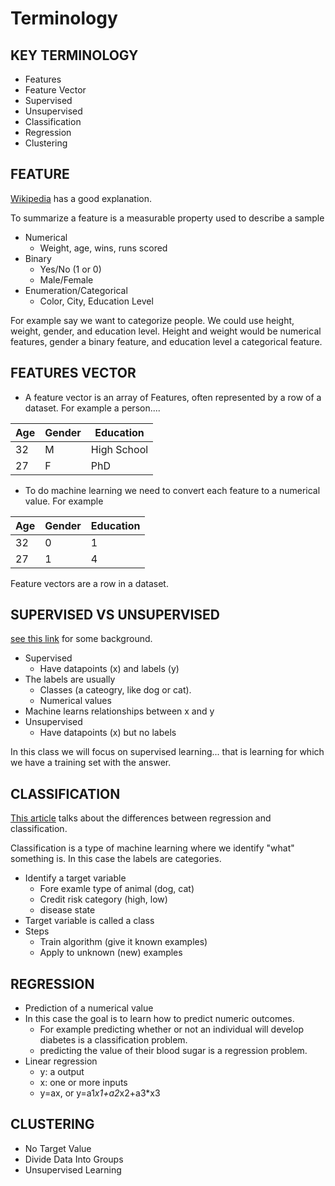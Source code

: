# Terminology 

## KEY TERMINOLOGY  

* Features  
* Feature Vector  
* Supervised  
* Unsupervised  
* Classification  
* Regression  
* Clustering  

## FEATURE

[Wikipedia](https://en.wikipedia.org/wiki/Feature_(machine_learning)) has a good explanation.  

To summarize a feature is a measurable property used to describe a sample  
* Numerical
  * Weight, age, wins, runs scored
* Binary  
  * Yes/No (1 or 0)
  * Male/Female  
* Enumeration/Categorical  
  * Color, City, Education Level  

For example say we want to categorize people.  We could use height, weight, gender, and education level.  Height and weight would be numerical features, gender a binary feature, and education level a categorical feature.  

## FEATURES VECTOR

* A feature vector is an array of Features, often represented by a row of a dataset.  For example a person.... 

|Age|Gender|Education|  
|---|----|----|
|32	|M	|High School
|27	|F	|PhD  

* To do machine learning we need to convert each feature to a numerical value.  For example     

|Age|Gender|Education|    
|---|----|----|  
|32	|0	|1  
|27	|1	|4   

Feature vectors are a row in a dataset.  

## SUPERVISED VS UNSUPERVISED

[see this link](https://towardsdatascience.com/supervised-vs-unsupervised-learning-14f68e32ea8d) for some background.

* Supervised  
  * Have datapoints (x) and labels (y)
* The labels are usually  
  * Classes (a cateogry, like dog or cat).
  * Numerical values 
* Machine learns relationships between x and y    
* Unsupervised
  * Have datapoints (x) but no labels  

In this class we will focus on supervised learning... that is learning for which we have a training set with the answer.  

## CLASSIFICATION  

[This article](https://medium.com/quick-code/regression-versus-classification-machine-learning-whats-the-difference-345c56dd15f7) talks about the differences between regression and classification.  

Classification is a type of machine learning where we identify "what" something is.   In this case the labels are categories.   

* Identify a target variable
  * Fore examle type of animal (dog, cat)  
  * Credit risk category (high, low)
  * disease state
* Target variable is called a class
* Steps  
  * Train algorithm (give it known examples)
  * Apply to unknown (new) examples  

## REGRESSION  
* Prediction of a numerical value  
* In this case the goal is to learn how to predict numeric outcomes.  
    * For example predicting whether or not an individual will develop diabetes is a classification problem.
    * predicting the value of their blood sugar is a regression problem.  
* Linear regression
  * y: a output
  * x: one or more inputs
  * y=ax, or y=a1*x1+a2*x2+a3*x3  

## CLUSTERING
* No Target Value
* Divide Data Into Groups
* Unsupervised Learning  




